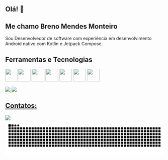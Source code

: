 ## Olá! 👋
## Me chamo Breno Mendes Monteiro
Sou Desenvolvedor de software com experiência em
desenvolvimento Android nativo com Kotlin e Jetpack Compose.


          
          
## Ferramentas e Tecnologias
<img loading="lazy" src="https://cdn.jsdelivr.net/gh/devicons/devicon/icons/git/git-original.svg" width="40" height="40"/><img loading="lazy" src="https://cdn.jsdelivr.net/gh/devicons/devicon@latest/icons/android/android-original.svg" width="40" height="40" />   <img loading="lazy"  src="https://cdn.jsdelivr.net/gh/devicons/devicon@latest/icons/java/java-original.svg" width="40" height="40"/> <img loading="lazy"  src="https://cdn.jsdelivr.net/gh/devicons/devicon@latest/icons/mysql/mysql-original.svg" width="40" height="40"/>  <img loading="lazy"  src="https://cdn.jsdelivr.net/gh/devicons/devicon@latest/icons/spring/spring-original-wordmark.svg" width="40" height="40" />   <img loading="lazy"  src="https://cdn.jsdelivr.net/gh/devicons/devicon@latest/icons/kotlin/kotlin-original.svg" width="40" height="40"/> <img loading="lazy"  src="https://cdn.jsdelivr.net/gh/devicons/devicon@latest/icons/jetpackcompose/jetpackcompose-original.svg" width="40" height="40"/>     
          
<!--
**brenomonteiro/brenomonteiro** is a ✨ _special_ ✨ repository because its `README.md` (this file) appears on your GitHub profile.

Here are some ideas to get you started:


- 🌱 I’m currently learning ...
- 👯 I’m looking to collaborate on ...
- 🤔 I’m looking for help with ...
- 💬 Ask me about ...
- 📫 How to reach me: ...
- 😄 Pronouns: ...
- ⚡ Fun fact: ...
-->


<div>
<a href="https://github.com/brenomonteiro">
<img loading="lazy" height="180em" src="https://github-readme-stats.vercel.app/api/top-langs/?username=brenomonteiro&layout=compact&langs_count=7&theme=dracula"/>
<img loading="lazy" height="180em" src="https://github-readme-stats.vercel.app/api?username=brenomonteiro&show_icons=true&theme=dracula&include_all_commits=true&count_private=true"/>
</div>

## Contatos:
<div>
<a href="https://www.linkedin.com/in/breno-mendes-monteiro" target="_blank"><img loading="lazy" src="https://img.shields.io/badge/-LinkedIn-%230077B5?style=for-the-badge&logo=linkedin&logoColor=white" target="_blank"></a>   
</div>

<picture align="center">
  <source media="(prefers-color-scheme: dark)" srcset="https://raw.githubusercontent.com/brenomonteiro/brenomonteiro/output/github-contribution-grid-snake-dark.svg">
  <source media="(prefers-color-scheme: light)" srcset="https://raw.githubusercontent.com/brenomonteiro/brenomonteiro/output/github-contribution-grid-snake-dark.svg">
  <img align="center" alt="github contribution grid snake animation" src="https://raw.githubusercontent.com/brenomonteiro/brenomonteiro/output/github-contribution-grid-snake.svg">
</picture>
